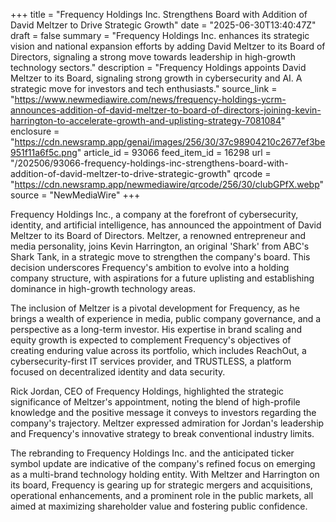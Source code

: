 +++
title = "Frequency Holdings Inc. Strengthens Board with Addition of David Meltzer to Drive Strategic Growth"
date = "2025-06-30T13:40:47Z"
draft = false
summary = "Frequency Holdings Inc. enhances its strategic vision and national expansion efforts by adding David Meltzer to its Board of Directors, signaling a strong move towards leadership in high-growth technology sectors."
description = "Frequency Holdings appoints David Meltzer to its Board, signaling strong growth in cybersecurity and AI. A strategic move for investors and tech enthusiasts."
source_link = "https://www.newmediawire.com/news/frequency-holdings-ycrm-announces-addition-of-david-meltzer-to-board-of-directors-joining-kevin-harrington-to-accelerate-growth-and-uplisting-strategy-7081084"
enclosure = "https://cdn.newsramp.app/genai/images/256/30/37c98904210c2677ef3be951f11a6f5c.png"
article_id = 93066
feed_item_id = 16298
url = "/202506/93066-frequency-holdings-inc-strengthens-board-with-addition-of-david-meltzer-to-drive-strategic-growth"
qrcode = "https://cdn.newsramp.app/newmediawire/qrcode/256/30/clubGPfX.webp"
source = "NewMediaWire"
+++

<p>Frequency Holdings Inc., a company at the forefront of cybersecurity, identity, and artificial intelligence, has announced the appointment of David Meltzer to its Board of Directors. Meltzer, a renowned entrepreneur and media personality, joins Kevin Harrington, an original 'Shark' from ABC's Shark Tank, in a strategic move to strengthen the company's board. This decision underscores Frequency's ambition to evolve into a holding company structure, with aspirations for a future uplisting and establishing dominance in high-growth technology areas.</p><p>The inclusion of Meltzer is a pivotal development for Frequency, as he brings a wealth of experience in media, public company governance, and a perspective as a long-term investor. His expertise in brand scaling and equity growth is expected to complement Frequency's objectives of creating enduring value across its portfolio, which includes ReachOut, a cybersecurity-first IT services provider, and TRUSTLESS, a platform focused on decentralized identity and data security.</p><p>Rick Jordan, CEO of Frequency Holdings, highlighted the strategic significance of Meltzer's appointment, noting the blend of high-profile knowledge and the positive message it conveys to investors regarding the company's trajectory. Meltzer expressed admiration for Jordan's leadership and Frequency's innovative strategy to break conventional industry limits.</p><p>The rebranding to Frequency Holdings Inc. and the anticipated ticker symbol update are indicative of the company's refined focus on emerging as a multi-brand technology holding entity. With Meltzer and Harrington on its board, Frequency is gearing up for strategic mergers and acquisitions, operational enhancements, and a prominent role in the public markets, all aimed at maximizing shareholder value and fostering public confidence.</p>